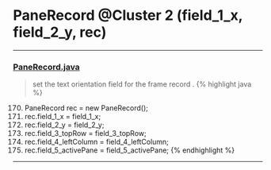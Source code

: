 # PaneRecord @Cluster 2 (field_1_x, field_2_y, rec)

***

### [PaneRecord.java](https://searchcode.com/codesearch/view/15642391/)
> set the text orientation field for the frame record . 
{% highlight java %}
170. PaneRecord rec = new PaneRecord();
172. rec.field_1_x = field_1_x;
173. rec.field_2_y = field_2_y;
174. rec.field_3_topRow = field_3_topRow;
175. rec.field_4_leftColumn = field_4_leftColumn;
176. rec.field_5_activePane = field_5_activePane;
{% endhighlight %}

***


